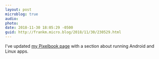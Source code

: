 ```yaml
---
layout: post
microblog: true
audio: 
photo: 
date: 2018-11-30 18:05:29 -0500
guid: http://frankm.micro.blog/2018/11/30/230529.html
---
```

I've updated [my Pixelbook page](https://writing.frankmcpherson.net/computers/2018/11/25/google-pixelbook.html) with a section about running Android and Linux apps. 

